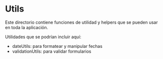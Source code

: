 # Utils

Este directorio contiene funciones de utilidad y helpers que se pueden usar en toda la aplicación.

Utilidades que se podrían incluir aquí:
- dateUtils: para formatear y manipular fechas
- validationUtils: para validar formularios
